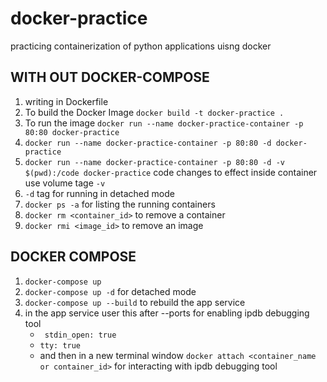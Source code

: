 # docker-practice
practicing containerization of python applications uisng docker

## WITH OUT DOCKER-COMPOSE
1. writing in Dockerfile
2. To build the Docker Image `docker build -t docker-practice .`
3. To run the image `docker run --name docker-practice-container -p 80:80 docker-practice`
4. `docker run --name docker-practice-container -p 80:80 -d docker-practice`
5. `docker run --name docker-practice-container -p 80:80 -d -v $(pwd):/code docker-practice` code changes to effect inside container use volume tage `-v`
6. `-d` tag for running in detached mode
7. `docker ps -a` for listing the running containers
8. `docker rm <container_id>` to remove a container
9.  `docker rmi <image_id>` to remove an image

## DOCKER COMPOSE
1. `docker-compose up`
2. `docker-compose up -d` for detached mode
3. `docker-compose up --build` to rebuild the app service
4. in the app service user this after --ports for enabling ipdb debugging tool
    * ` stdin_open: true`
    * `tty: true`
    * and then in a new terminal window `docker attach <container_name or container_id>` for interacting with ipdb debugging tool